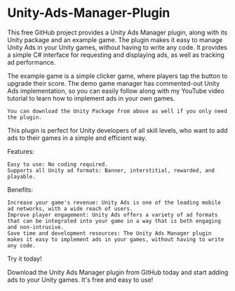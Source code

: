 # Unity-Ads-Manager-Plugin

This free GitHub project provides a Unity Ads Manager plugin, along with its Unity package and an example game. The plugin makes it easy to manage Unity Ads in your Unity games, without having to write any code. It provides a simple C# interface for requesting and displaying ads, as well as tracking ad performance.

The example game is a simple clicker game, where players tap the button to upgrade their score. The demo game manager has commented-out Unity Ads implementation, so you can easily follow along with my YouTube video tutorial to learn how to implement ads in your own games.

    You can download the Unity Package from above as well if you only need the plugin.

This plugin is perfect for Unity developers of all skill levels, who want to add ads to their games in a simple and efficient way.

Features:

    Easy to use: No coding required.
    Supports all Unity ad formats: Banner, interstitial, rewarded, and playable.

Benefits:

    Increase your game's revenue: Unity Ads is one of the leading mobile ad networks, with a wide reach of users.
    Improve player engagement: Unity Ads offers a variety of ad formats that can be integrated into your game in a way that is both engaging and non-intrusive.
    Save time and development resources: The Unity Ads Manager plugin makes it easy to implement ads in your games, without having to write any code.

Try it today!



Download the Unity Ads Manager plugin from GitHub today and start adding ads to your Unity games. It's free and easy to use!
